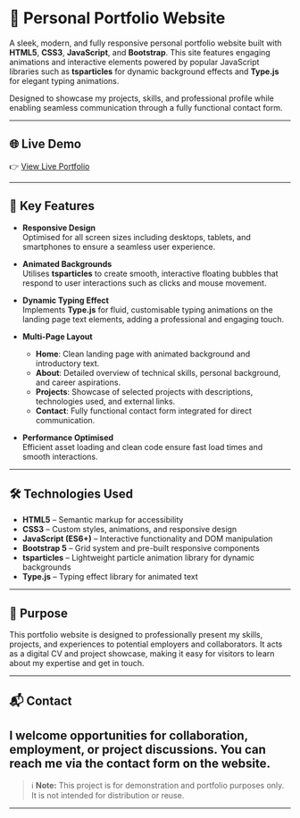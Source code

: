 # 🎨 Personal Portfolio Website

A sleek, modern, and fully responsive personal portfolio website built with **HTML5**, **CSS3**, **JavaScript**, and **Bootstrap**. This site features engaging animations and interactive elements powered by popular JavaScript libraries such as **tsparticles** for dynamic background effects and **Type.js** for elegant typing animations.

Designed to showcase my projects, skills, and professional profile while enabling seamless communication through a fully functional contact form.

---

## 🌐 Live Demo

👉 [View Live Portfolio](https://usman-iqbal-5.github.io/portfolio/index.html)

---

## 📌 Key Features

- **Responsive Design**  
  Optimised for all screen sizes including desktops, tablets, and smartphones to ensure a seamless user experience.

- **Animated Backgrounds**  
  Utilises **tsparticles** to create smooth, interactive floating bubbles that respond to user interactions such as clicks and mouse movement.

- **Dynamic Typing Effect**  
  Implements **Type.js** for fluid, customisable typing animations on the landing page text elements, adding a professional and engaging touch.

- **Multi-Page Layout**  
  - **Home**: Clean landing page with animated background and introductory text.  
  - **About**: Detailed overview of technical skills, personal background, and career aspirations.  
  - **Projects**: Showcase of selected projects with descriptions, technologies used, and external links.  
  - **Contact**: Fully functional contact form integrated for direct communication.

- **Performance Optimised**  
  Efficient asset loading and clean code ensure fast load times and smooth interactions.

---

## 🛠️ Technologies Used

- **HTML5** – Semantic markup for accessibility 
- **CSS3** – Custom styles, animations, and responsive design  
- **JavaScript (ES6+)** – Interactive functionality and DOM manipulation  
- **Bootstrap 5** – Grid system and pre-built responsive components  
- **tsparticles** – Lightweight particle animation library for dynamic backgrounds  
- **Type.js** – Typing effect library for animated text  

---

## 🎯 Purpose

This portfolio website is designed to professionally present my skills, projects, and experiences to potential employers and collaborators. It acts as a digital CV and project showcase, making it easy for visitors to learn about my expertise and get in touch.

---

## 📬 Contact

I welcome opportunities for collaboration, employment, or project discussions. You can reach me via the contact form on the website.
---

> ℹ️ **Note:** This project is for demonstration and portfolio purposes only. It is not intended for distribution or reuse.

---
